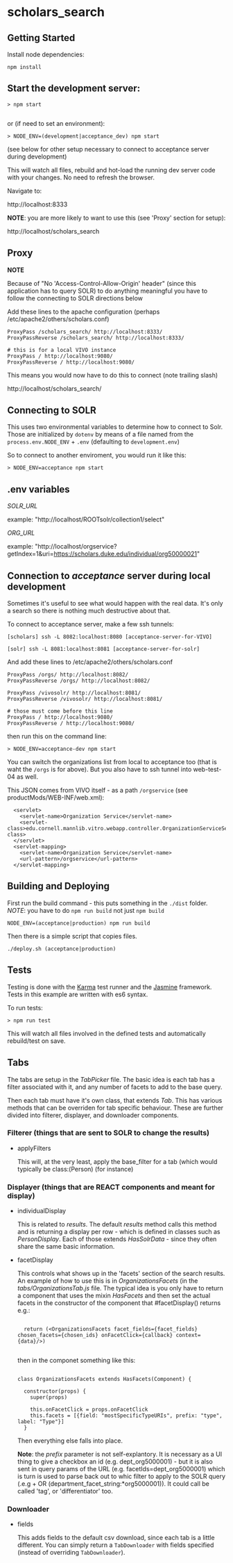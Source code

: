 # scholars_search

## Getting Started
Install node dependencies:

    npm install

## Start the development server:

  ```
  > npm start
    
  ```

  or (if need to set an environment):

  ```
  > NODE_ENV=(development|acceptance_dev) npm start

  ```

(see below for other setup necessary to connect to acceptance server during development)

This will watch all files, rebuild and hot-load the running dev server code with your changes. No need to refresh the browser.

Navigate to:  

  http://localhost:8333


**NOTE**: you are more likely to want to use this (see 'Proxy' section for setup):

  http://localhost/scholars_search

## Proxy


  **NOTE**

  Because of "No 'Access-Control-Allow-Origin' header" (since this application has to query SOLR) to do anything meaningful
  you have to follow the connecting to SOLR directions below

  Add these lines to the apache configuration (perhaps /etc/apache2/others/scholars.conf)

  ```
  ProxyPass /scholars_search/ http://localhost:8333/
  ProxyPassReverse /scholars_search/ http://localhost:8333/

  # this is for a local VIVO instance
  ProxyPass / http://localhost:9080/
  ProxyPassReverse / http://localhost:9080/

  ```

  This means you would now have to do this to connect (note trailing slash)

  http://localhost/scholars_search/


## Connecting to SOLR

  This uses two environmental variables to determine how to connect to Solr.  Those are initialized by `dotenv` by means
  of a file named from the `process.env.NODE_ENV` + `.env` (defaulting to `development.env`)  

  So to connect to another enviroment, you would run it like this:

  ```
  > NODE_ENV=acceptance npm start

  ```

## .env variables

    
  *SOLR_URL*
  
  example: "http://localhost/ROOTsolr/collection1/select"
  
  *ORG_URL*
  
  example: "http://localhost/orgservice?getIndex=1&uri=https://scholars.duke.edu/individual/org50000021"


## Connection to *acceptance* server during local development

Sometimes it's useful to see what would happen with the real data.  It's only a search so there is nothing
much destructive about that.

To connect to acceptance server, make a few ssh tunnels:

  ```
  [scholars] ssh -L 8082:localhost:8080 [acceptance-server-for-VIVO]

  [solr] ssh -L 8081:localhost:8081 [acceptance-server-for-solr]

  ```

And add these lines to /etc/apache2/others/scholars.conf


  ```
  ProxyPass /orgs/ http://localhost:8082/
  ProxyPassReverse /orgs/ http://localhost:8082/

  ProxyPass /vivosolr/ http://localhost:8081/
  ProxyPassReverse /vivosolr/ http://localhost:8081/

  # those must come before this line
  ProxyPass / http://localhost:9080/
  ProxyPassReverse / http://localhost:9080/

  ```

then run this on the command line:

  ```
  > NODE_ENV=acceptance-dev npm start
  
  ```

You can switch the organizations list from local to acceptance too (that is waht the `/orgs` is for above).  But you also
have to ssh tunnel into web-test-04 as well.

This JSON comes from VIVO itself - as a path `/orgservice` (see productMods/WEB-INF/web.xml):

```
  <servlet>
    <servlet-name>Organization Service</servlet-name>
    <servlet-class>edu.cornell.mannlib.vitro.webapp.controller.OrganizationServiceServlet</servlet-class>
  </servlet>
  <servlet-mapping>
    <servlet-name>Organization Service</servlet-name>
    <url-pattern>/orgservice</url-pattern>
  </servlet-mapping>

```

## Building and Deploying

  First run the build command - this puts something in the `./dist` folder.  *NOTE*: you have to do `npm run build` not just `npm build`
  
  ```
  NODE_ENV=(acceptance|production) npm run build
  
  ```

  Then there is a simple script that copies files.
  ```
  ./deploy.sh (acceptance|production)
  
  ```

## Tests
Testing is done with the [Karma]() test runner and the [Jasmine]() framework. Tests in this example are written with es6 syntax.

To run tests:

  ```
  > npm run test

  ```

This will watch all files involved in the defined tests and automatically rebuild/test on save.


## Tabs

The tabs are setup in the *TabPicker* file.  The basic idea is each tab has a filter associated with it, and 
any number of facets to add to the base query.


Then each tab must have it's own class, that extends *Tab*.  This has various methods that can be overriden for
tab specific behaviour.  These are further divided into filterer, displayer, and downloader components.


### Filterer (things that are sent to SOLR to change the results)

* applyFilters

  This will, at the very least, apply the base_filter for a tab (which would typically be class:(Person) (for instance)


### Displayer (things that are REACT components  and meant for display)

* individualDisplay

  This is related to *results*.  The default *results* method calls this method and is returning a display per row - 
  which is defined in classes such as *PersonDisplay*.  Each of those extends *HasSolrData* - since they often share 
  the same basic information.

* facetDisplay
  
  This controls what shows up in the 'facets' section of the search results.  An example of how to use this is in 
  *OrganizationsFacets* (in the *tabs/OrganizationsTab.js* file.  The typical idea is you only have to return a 
  component that uses the mixin *HasFacets* and then set the actual facets in the constructor of the component 
  that #facetDisplay() returns e.g.:


  ```

    return (<OrganizationsFacets facet_fields={facet_fields} chosen_facets={chosen_ids} onFacetClick={callback} context={data}/>)
 
  
  ```
  
  then in the componet something like this:

  
  ```
  
  class OrganizationsFacets extends HasFacets(Component) {

    constructor(props) {
      super(props)
    
      this.onFacetClick = props.onFacetClick
      this.facets = [{field: "mostSpecificTypeURIs", prefix: "type", label: "Type"}]
    }

  ```

  Then everything else falls into place.  

  **Note**: the *prefix* parameter is not self-explantory.  It is necessary
  as a UI thing to give a checkbox an id (e.g. dept\_org5000001) - but it is also sent in 
  query params of the URL (e.g. facetIds=dept\_org5000001) which is turn is used to parse 
  back out to whic filter to apply to the SOLR query 
  (.e.g + OR (department\_facet\_string:\*org5000001)). It could call be called 'tag', 
  or 'differentiator' too.  
 

### Downloader

* fields

  This adds fields to the default csv download, since each tab is a little different.  You can simply return a 
  `TabDownloader` with fields specified (instead of overriding `TabDownloader`).

 
